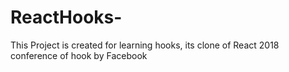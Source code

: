 # ReactHooks-
This Project is created for learning hooks, its clone of React 2018 conference of hook by Facebook

